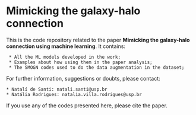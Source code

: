 # Mimicking the galaxy-halo connection

This is the code repository related to the paper **Mimicking the galaxy-halo connection using machine learning**. It contains:

     * All the ML models developed in the work;
     * Examples about how using them in the paper analysis;
     * The SMOGN codes used to do the data augmentation in the dataset;

For further information, suggestions or doubts, please contact:

    * Natalí de Santi: natali.santi@usp.br
    * Natália Rodrigues: natalia.villa.rodrigues@usp.br

If you use any of the codes presented here, please cite the paper.